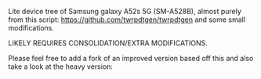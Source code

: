 Lite device tree of Samsung galaxy A52s 5G (SM-A528B), almost purely from this script: https://github.com/twrpdtgen/twrpdtgen and some small modifications.

LIKELY REQUIRES CONSOLIDATION/EXTRA MODIFICATIONS.

Please feel free to add a fork of an improved version based off this and also take a look at the heavy version: 
